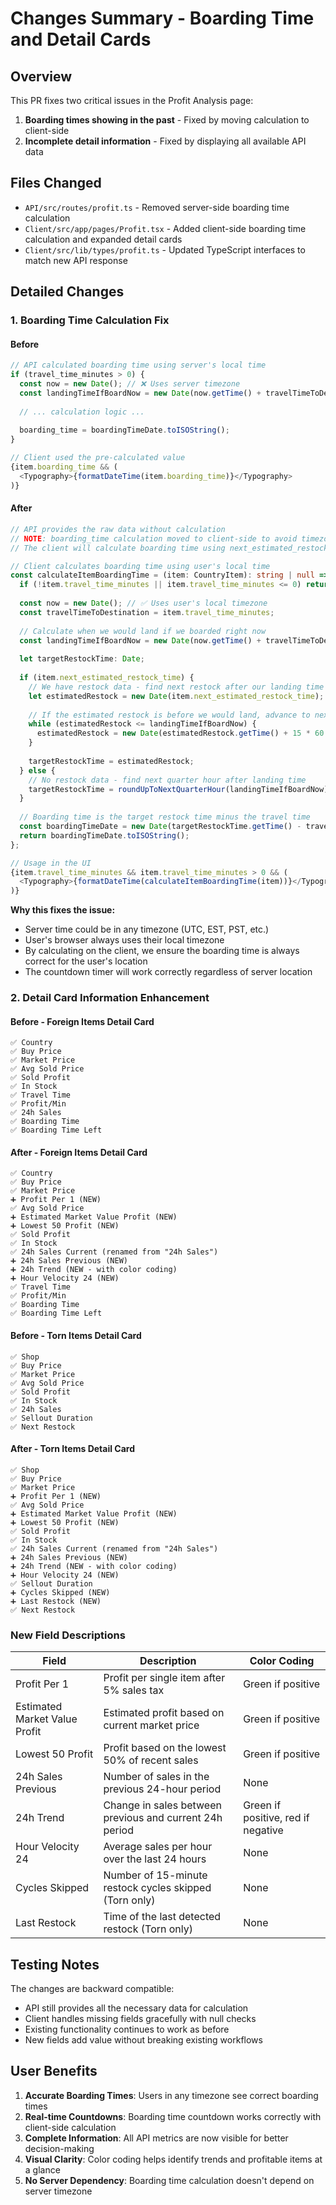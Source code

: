 # Changes Summary - Boarding Time and Detail Cards

## Overview
This PR fixes two critical issues in the Profit Analysis page:
1. **Boarding times showing in the past** - Fixed by moving calculation to client-side
2. **Incomplete detail information** - Fixed by displaying all available API data

## Files Changed
- `API/src/routes/profit.ts` - Removed server-side boarding time calculation
- `Client/src/app/pages/Profit.tsx` - Added client-side boarding time calculation and expanded detail cards
- `Client/src/lib/types/profit.ts` - Updated TypeScript interfaces to match new API response

## Detailed Changes

### 1. Boarding Time Calculation Fix

#### Before
```typescript
// API calculated boarding time using server's local time
if (travel_time_minutes > 0) {
  const now = new Date(); // ❌ Uses server timezone
  const landingTimeIfBoardNow = new Date(now.getTime() + travelTimeToDestination * 60 * 1000);
  
  // ... calculation logic ...
  
  boarding_time = boardingTimeDate.toISOString();
}

// Client used the pre-calculated value
{item.boarding_time && (
  <Typography>{formatDateTime(item.boarding_time)}</Typography>
)}
```

#### After
```typescript
// API provides the raw data without calculation
// NOTE: boarding_time calculation moved to client-side to avoid timezone issues
// The client will calculate boarding time using next_estimated_restock_time and travel_time_minutes

// Client calculates boarding time using user's local time
const calculateItemBoardingTime = (item: CountryItem): string | null => {
  if (!item.travel_time_minutes || item.travel_time_minutes <= 0) return null;
  
  const now = new Date(); // ✅ Uses user's local timezone
  const travelTimeToDestination = item.travel_time_minutes;
  
  // Calculate when we would land if we boarded right now
  const landingTimeIfBoardNow = new Date(now.getTime() + travelTimeToDestination * 60 * 1000);
  
  let targetRestockTime: Date;
  
  if (item.next_estimated_restock_time) {
    // We have restock data - find next restock after our landing time
    let estimatedRestock = new Date(item.next_estimated_restock_time);
    
    // If the estimated restock is before we would land, advance to next cycle(s)
    while (estimatedRestock <= landingTimeIfBoardNow) {
      estimatedRestock = new Date(estimatedRestock.getTime() + 15 * 60 * 1000);
    }
    
    targetRestockTime = estimatedRestock;
  } else {
    // No restock data - find next quarter hour after landing time
    targetRestockTime = roundUpToNextQuarterHour(landingTimeIfBoardNow);
  }
  
  // Boarding time is the target restock time minus the travel time
  const boardingTimeDate = new Date(targetRestockTime.getTime() - travelTimeToDestination * 60 * 1000);
  return boardingTimeDate.toISOString();
};

// Usage in the UI
{item.travel_time_minutes && item.travel_time_minutes > 0 && (
  <Typography>{formatDateTime(calculateItemBoardingTime(item))}</Typography>
)}
```

**Why this fixes the issue:**
- Server time could be in any timezone (UTC, EST, PST, etc.)
- User's browser always uses their local timezone
- By calculating on the client, we ensure the boarding time is always correct for the user's location
- The countdown timer will work correctly regardless of server location

### 2. Detail Card Information Enhancement

#### Before - Foreign Items Detail Card
```
✅ Country
✅ Buy Price
✅ Market Price
✅ Avg Sold Price
✅ Sold Profit
✅ In Stock
✅ Travel Time
✅ Profit/Min
✅ 24h Sales
✅ Boarding Time
✅ Boarding Time Left
```

#### After - Foreign Items Detail Card
```
✅ Country
✅ Buy Price
✅ Market Price
➕ Profit Per 1 (NEW)
✅ Avg Sold Price
➕ Estimated Market Value Profit (NEW)
➕ Lowest 50 Profit (NEW)
✅ Sold Profit
✅ In Stock
✅ 24h Sales Current (renamed from "24h Sales")
➕ 24h Sales Previous (NEW)
➕ 24h Trend (NEW - with color coding)
➕ Hour Velocity 24 (NEW)
✅ Travel Time
✅ Profit/Min
✅ Boarding Time
✅ Boarding Time Left
```

#### Before - Torn Items Detail Card
```
✅ Shop
✅ Buy Price
✅ Market Price
✅ Avg Sold Price
✅ Sold Profit
✅ In Stock
✅ 24h Sales
✅ Sellout Duration
✅ Next Restock
```

#### After - Torn Items Detail Card
```
✅ Shop
✅ Buy Price
✅ Market Price
➕ Profit Per 1 (NEW)
✅ Avg Sold Price
➕ Estimated Market Value Profit (NEW)
➕ Lowest 50 Profit (NEW)
✅ Sold Profit
✅ In Stock
✅ 24h Sales Current (renamed from "24h Sales")
➕ 24h Sales Previous (NEW)
➕ 24h Trend (NEW - with color coding)
➕ Hour Velocity 24 (NEW)
✅ Sellout Duration
➕ Cycles Skipped (NEW)
➕ Last Restock (NEW)
✅ Next Restock
```

### New Field Descriptions

| Field | Description | Color Coding |
|-------|-------------|--------------|
| Profit Per 1 | Profit per single item after 5% sales tax | Green if positive |
| Estimated Market Value Profit | Estimated profit based on current market price | Green if positive |
| Lowest 50 Profit | Profit based on the lowest 50% of recent sales | Green if positive |
| 24h Sales Previous | Number of sales in the previous 24-hour period | None |
| 24h Trend | Change in sales between previous and current 24h period | Green if positive, red if negative |
| Hour Velocity 24 | Average sales per hour over the last 24 hours | None |
| Cycles Skipped | Number of 15-minute restock cycles skipped (Torn only) | None |
| Last Restock | Time of the last detected restock (Torn only) | None |

## Testing Notes

The changes are backward compatible:
- API still provides all the necessary data for calculation
- Client handles missing fields gracefully with null checks
- Existing functionality continues to work as before
- New fields add value without breaking existing workflows

## User Benefits

1. **Accurate Boarding Times**: Users in any timezone see correct boarding times
2. **Real-time Countdowns**: Boarding time countdown works correctly with client-side calculation
3. **Complete Information**: All API metrics are now visible for better decision-making
4. **Visual Clarity**: Color coding helps identify trends and profitable items at a glance
5. **No Server Dependency**: Boarding time calculation doesn't depend on server timezone
